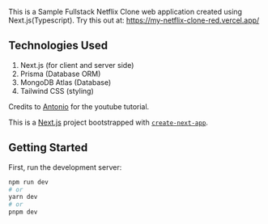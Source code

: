 This is a Sample Fullstack Netflix Clone web application created using Next.js(Typescript).
Try this out at: https://my-netflix-clone-red.vercel.app/

## Technologies Used

1. Next.js (for client and server side)
2. Prisma (Database ORM)
3. MongoDB Atlas (Database)
4. Tailwind CSS (styling)

Credits to [Antonio](https://www.youtube.com/@codewithantonio) for the youtube tutorial.

This is a [Next.js](https://nextjs.org/) project bootstrapped with [`create-next-app`](https://github.com/vercel/next.js/tree/canary/packages/create-next-app).

## Getting Started

First, run the development server:

```bash
npm run dev
# or
yarn dev
# or
pnpm dev
```
